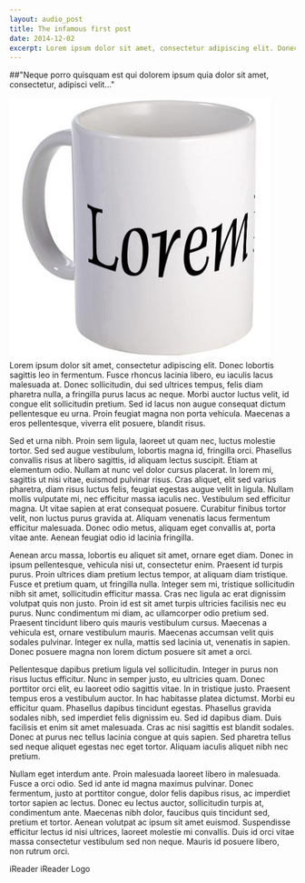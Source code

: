 ```yaml
---
layout: audio_post
title: The infamous first post
date: 2014-12-02
excerpt: Lorem ipsum dolor sit amet, consectetur adipiscing elit. Donec lobortis sagittis leo in fermentum. Fusce rhoncus lacinia libero, eu iaculis lacus malesuada at. Donec sollicitudin, dui sed ultrices tempus, felis diam pharetra nulla, a fringilla purus lacus ac nequest.
---
```


##"Neque porro quisquam est qui dolorem ipsum quia dolor sit amet, consectetur, adipisci velit..."
<!-- full path syntax "url in config must be disabled to work"
![Lipsum Mug Pic]({{ site.url }}/images/lipsumc_mugs.jpg)
-->

![Lipsum Mug Pic](/images/lipsumc_mugs.jpg) Lorem ipsum dolor sit amet, consectetur adipiscing elit. Donec lobortis sagittis leo in fermentum. Fusce rhoncus lacinia libero, eu iaculis lacus malesuada at. Donec sollicitudin, dui sed ultrices tempus, felis diam pharetra nulla, a fringilla purus lacus ac neque. Morbi auctor luctus velit, id congue elit sollicitudin pretium. Sed id lacus non augue consequat dictum pellentesque eu urna. Proin feugiat magna non porta vehicula. Maecenas a eros pellentesque, viverra elit posuere, blandit risus.

Sed et urna nibh. Proin sem ligula, laoreet ut quam nec, luctus molestie tortor. Sed sed augue vestibulum, lobortis magna id, fringilla orci. Phasellus convallis risus at libero sagittis, id aliquam lectus suscipit. Etiam at elementum odio. Nullam at nunc vel dolor cursus placerat. In lorem mi, sagittis ut nisi vitae, euismod pulvinar risus. Cras aliquet, elit sed varius pharetra, diam risus luctus felis, feugiat egestas augue velit in ligula. Nullam mollis vulputate mi, nec efficitur massa iaculis nec. Vestibulum sed efficitur magna. Ut vitae sapien at erat consequat posuere. Curabitur finibus tortor velit, non luctus purus gravida at. Aliquam venenatis lacus fermentum efficitur malesuada. Donec odio metus, aliquam eget convallis at, porta vitae ante. Aenean feugiat odio id lacinia fringilla.

Aenean arcu massa, lobortis eu aliquet sit amet, ornare eget diam. Donec in ipsum pellentesque, vehicula nisi ut, consectetur enim. Praesent id turpis purus. Proin ultrices diam pretium lectus tempor, at aliquam diam tristique. Fusce et pretium quam, ut fringilla nulla. Integer sem mi, tristique sollicitudin nibh sit amet, sollicitudin efficitur massa. Cras nec ligula ac erat dignissim volutpat quis non justo. Proin id est sit amet turpis ultricies facilisis nec eu purus. Nunc condimentum mi diam, ac ullamcorper odio pretium sed. Praesent tincidunt libero quis mauris vestibulum cursus. Maecenas a vehicula est, ornare vestibulum mauris. Maecenas accumsan velit quis sodales pulvinar. Integer ex nulla, mattis sed lacinia ut, venenatis in sapien. Donec posuere magna non lorem dictum posuere sit amet a orci.

Pellentesque dapibus pretium ligula vel sollicitudin. Integer in purus non risus luctus efficitur. Nunc in semper justo, eu ultricies quam. Donec porttitor orci elit, eu laoreet odio sagittis vitae. In in tristique justo. Praesent tempus eros a vestibulum auctor. In hac habitasse platea dictumst. Morbi eu efficitur quam. Phasellus dapibus tincidunt egestas. Phasellus gravida sodales nibh, sed imperdiet felis dignissim eu. Sed id dapibus diam. Duis facilisis et enim sit amet malesuada. Cras ac nisi sagittis est blandit sodales. Donec at purus nec tellus lacinia congue at quis sapien. Sed pharetra tellus sed neque aliquet egestas nec eget tortor. Aliquam iaculis aliquet nibh nec pretium.

Nullam eget interdum ante. Proin malesuada laoreet libero in malesuada. Fusce a orci odio. Sed id ante id magna maximus pulvinar. Donec fermentum, justo at porttitor congue, dolor felis dapibus risus, ac imperdiet tortor sapien ac lectus. Donec eu lectus auctor, sollicitudin turpis at, condimentum ante. Maecenas nibh dolor, faucibus quis tincidunt sed, pretium et tortor. Aenean volutpat ac ipsum sit amet euismod. Suspendisse efficitur lectus id nisi ultrices, laoreet molestie mi convallis. Duis id orci vitae massa consectetur vestibulum sed non neque. Mauris id posuere libero, non rutrum orci.

iReader	iReader Logo
